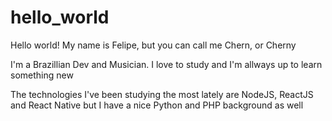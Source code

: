 # hello_world



Hello world! My name is Felipe, but you can call me Chern, or Cherny

I'm a Brazillian Dev and Musician. I love to study and I'm allways up to learn something new

The technologies I've been studying the most lately are NodeJS, ReactJS and React Native but I have a nice Python and PHP background as well

